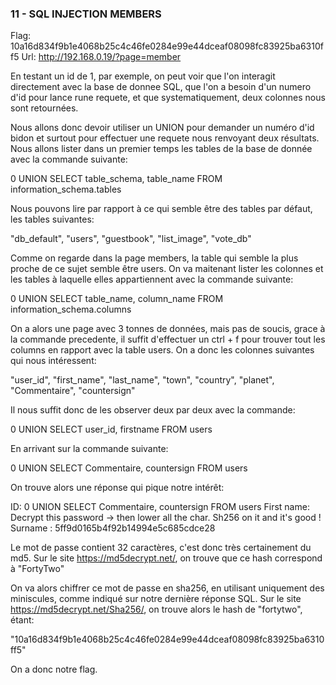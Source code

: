 ### 11 - SQL INJECTION MEMBERS

Flag: 10a16d834f9b1e4068b25c4c46fe0284e99e44dceaf08098fc83925ba6310ff5
Url:  http://192.168.0.19/?page=member

En testant un id de 1, par exemple, on peut voir que l'on interagit directement avec la base de donnee SQL,
que l'on a besoin d'un numero d'id pour lance rune requete, et que systematiquement, deux colonnes nous sont retournées.

Nous allons donc devoir utiliser un UNION pour demander un numéro d'id bidon et surtout pour effectuer une requete nous renvoyant deux résultats.
Nous allons lister dans un premier temps les tables de la base de donnée avec la commande suivante:

0 UNION SELECT table_schema, table_name FROM information_schema.tables

Nous pouvons lire par rapport à ce qui semble être des tables par défaut, les tables suivantes:

"db_default", "users", "guestbook", "list_image", "vote_db"

Comme on regarde dans la page members, la table qui semble la plus proche de ce sujet semble être users.
On va maitenant lister les colonnes et les tables à laquelle elles appartiennent avec la commande suivante:

0 UNION SELECT table_name, column_name FROM information_schema.columns

On a alors une page avec 3 tonnes de données, mais pas de soucis, grace à la commande precedente, il suffit d'effectuer un ctrl + f pour trouver tout les  columns en rapport avec la table users.
On a donc les colonnes suivantes qui nous intéressent:

"user_id", "first_name", "last_name", "town", "country", "planet", "Commentaire", "countersign"

Il nous suffit donc de les observer deux par deux avec la commande:

0 UNION SELECT user_id, firstname FROM users

En arrivant sur la commande suivante:

0 UNION SELECT Commentaire, countersign FROM users

On trouve alors une réponse qui pique notre intérêt:

ID: 0 UNION SELECT Commentaire, countersign FROM users 
First name: Decrypt this password -> then lower all the char. Sh256 on it and it's good !
Surname : 5ff9d0165b4f92b14994e5c685cdce28

Le mot de passe contient 32 caractères, c'est donc très certainement du md5.
Sur le site https://md5decrypt.net/, on trouve que ce hash correspond à "FortyTwo"

On va alors chiffrer ce mot de passe en sha256, en utilisant uniquement des miniscules, comme indiqué sur notre dernière réponse SQL.
Sur le site https://md5decrypt.net/Sha256/, on trouve alors le hash de "fortytwo", étant:

"10a16d834f9b1e4068b25c4c46fe0284e99e44dceaf08098fc83925ba6310ff5"

On a donc notre flag.


